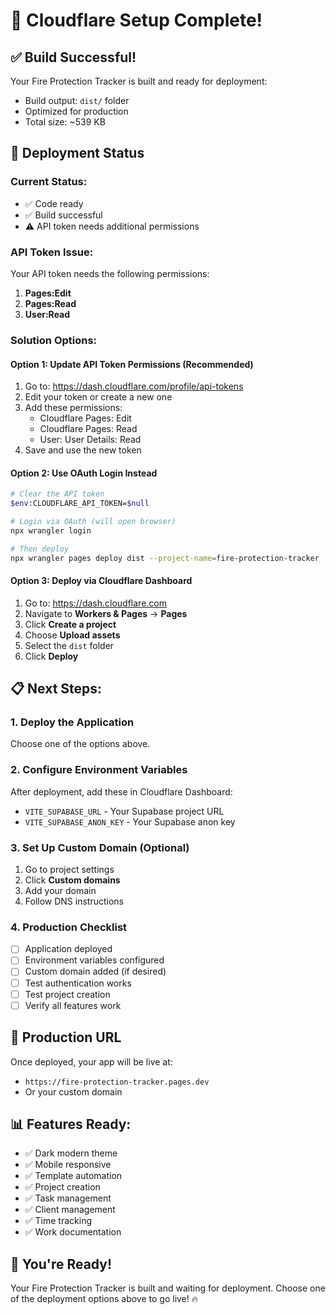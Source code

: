 # 🎉 Cloudflare Setup Complete!

## ✅ **Build Successful!**
Your Fire Protection Tracker is built and ready for deployment:
- Build output: `dist/` folder
- Optimized for production
- Total size: ~539 KB

## 🚀 **Deployment Status**

### **Current Status:**
- ✅ Code ready
- ✅ Build successful  
- ⚠️ API token needs additional permissions

### **API Token Issue:**
Your API token needs the following permissions:
1. **Pages:Edit**
2. **Pages:Read**
3. **User:Read**

### **Solution Options:**

#### **Option 1: Update API Token Permissions (Recommended)**
1. Go to: https://dash.cloudflare.com/profile/api-tokens
2. Edit your token or create a new one
3. Add these permissions:
   - Cloudflare Pages: Edit
   - Cloudflare Pages: Read
   - User: User Details: Read
4. Save and use the new token

#### **Option 2: Use OAuth Login Instead**
```bash
# Clear the API token
$env:CLOUDFLARE_API_TOKEN=$null

# Login via OAuth (will open browser)
npx wrangler login

# Then deploy
npx wrangler pages deploy dist --project-name=fire-protection-tracker
```

#### **Option 3: Deploy via Cloudflare Dashboard**
1. Go to: https://dash.cloudflare.com
2. Navigate to **Workers & Pages** → **Pages**
3. Click **Create a project**
4. Choose **Upload assets**
5. Select the `dist` folder
6. Click **Deploy**

## 📋 **Next Steps:**

### **1. Deploy the Application**
Choose one of the options above.

### **2. Configure Environment Variables**
After deployment, add these in Cloudflare Dashboard:
- `VITE_SUPABASE_URL` - Your Supabase project URL
- `VITE_SUPABASE_ANON_KEY` - Your Supabase anon key

### **3. Set Up Custom Domain (Optional)**
1. Go to project settings
2. Click **Custom domains**
3. Add your domain
4. Follow DNS instructions

### **4. Production Checklist**
- [ ] Application deployed
- [ ] Environment variables configured
- [ ] Custom domain added (if desired)
- [ ] Test authentication works
- [ ] Test project creation
- [ ] Verify all features work

## 🎯 **Production URL**
Once deployed, your app will be live at:
- `https://fire-protection-tracker.pages.dev`
- Or your custom domain

## 📊 **Features Ready:**
- ✅ Dark modern theme
- ✅ Mobile responsive
- ✅ Template automation
- ✅ Project creation
- ✅ Task management
- ✅ Client management
- ✅ Time tracking
- ✅ Work documentation

## 🎉 **You're Ready!**

Your Fire Protection Tracker is built and waiting for deployment. Choose one of the deployment options above to go live! 🔥


